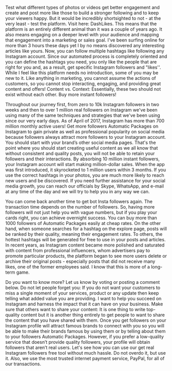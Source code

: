 Test what different types of photos or videos get better engagement and create and post more like those to build a stronger following and to keep your viewers happy. But it would be incredibly shortsighted to not - at the very least - test the platform. Visit here: DashLikes. This means that the platform is an entirely different animal than it was a couple of years ago. It also means engaging on a deeper level with your audience and mapping that engagement into a marketing or sales goal. I've been surfing online for more than 3 hours these days yet I by no means discovered any interesting articles like yours. Now, you can follow multiple hashtags like following any Instagram account. Since our automated process is completely oriented and you can define the hashtags you need, you only like the people that are right for you and, as a result, get specific Instagram followers and "likes''. While I feel like this platform needs no introduction, some of you may be new to it. Like anything in marketing, you cannot assume the actions of customers, so you cannot stop interacting, engaging, and providing great content and offers! Content vs. Context: Essentially, these two should not exist without each other. Buy more instant followers!

Throughout our journey first, from zero to 10k Instagram followers in two weeks and then to over 1 million real followers on Instagram we've been using many of the same techniques and strategies that we've been using since our very early days. As of April of 2017, Instagram has more than 700 million monthly active users! Get more followers Automatic Packages on Instagram to gain private as well as professional popularity on social media because followers always attract more followers to your Instagram account. You should start with your brand’s other social media pages. That's the point where you should start creating useful content as we all know that without consistent and quality posts, you will not be able to retain your followers and their interactions. By absorbing 10 million instant followers, your Instagram account will start making million-dollar sales. When the app was first introduced, it skyrocketed to 1 million users within 3 months. If you use the correct hashtags in your photos, you are much more likely to reach new users and be discovered. If you need further assistance for your social media growth, you can reach our officials by Skype, WhatsApp, and e-mail at any time of the day and we will try to help you in any way we can.

You can come back another time to get bot Insta followers again. The transaction time depends on the number of followers. So, having more followers will not just help you with vague numbers, but if you play your cards right, you can achieve overnight success. You can buy more than 1000 followers of Automatic Packages easily at cheap rates. On the other hand, when someone searches for a hashtag on the explore page, posts will be ranked by their quality, meaning their engagement rates. To others, the hottest hashtags will be generated for free to use in your posts and articles. In recent years, as Instagram content became more polished and saturated with content from professional influencers, whom advertisers pay to promote particular products, the platform began to see more users delete or archive their original posts - especially posts that did not receive many likes, one of the former employees said. I know that this is more of a long-term game.

Do you want to know more? Let us know by voting or posting a comment below. Do not let people forget you: If you do not want your customers to miss a single moment of your services, product or any update then keep telling what added value you are providing. I want to help you succeed on Instagram and harness the impact that it can have on your business. Make sure that others want to share your content: It is one thing to write top-quality content but it is another thing entirely to get people to want to share the content that you have shared with them. Once you get followers on your Instagram profile will attract famous brands to connect with you so you will be able to make their brands famous by using them or by telling about them to your followers Automatic Packages. However, if you prefer a low-quality service that doesn’t provide quality followers, your profile will obtain followers that aren’t real users. Let's see how you can use our get real Instagram followers free tool without much hassle. Do not overdo it, but use it. Also, we use the most trusted internet payment service, PayPal, for all of our transactions.
